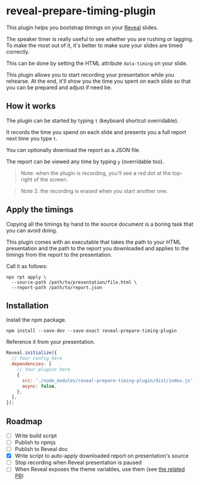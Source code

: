 # reveal-prepare-timing-plugin

This plugin helps you bootstrap timings on your [Reveal](https://github.com/hakimel/reveal.js) slides.

The speaker timer is really useful to see whether you are rushing or lagging. To make the most out of it, it's better to make sure your slides are timed correctly. 

This can be done by setting the HTML attribute `data-timing` on your slide.

This plugin allows you to start recording your presentation while you rehearse. At the end, it'll show you the time you spent on each slide so that you can be prepared and adjust if need be.

## How it works

The plugin can be started by typing `t` (keyboard shortcut overridable).

It records the time you spend on each slide and presents you a full report next time you type `t`.

You can optionally download the report as a JSON file.

The report can be viewed any time by typing `y` (overridable too).

> Note: when the plugin is recording, you'll see a red dot at the top-right of the screen.

> Note 2: the recording is erased when you start another one.

## Apply the timings

Copying all the timings by hand to the source document is a boring task that you can avoid doing.

This plugin comes with an executable that takes the path to your HTML presentation and the path to the report you downloaded and applies to the timings from the report to the presentation.

Call it as follows: 

```
npx rpt apply \
  --source-path /path/to/presentation/file.html \
  --report-path /path/to/report.json
```

## Installation

Install the npm package.

```shell script
npm install --save-dev --save-exact reveal-prepare-timing-plugin
```

Reference it from your presentation.

```js
Reveal.initialize({
  // Your config here
  dependencies: [
    // Your plugins here
    { 
      src: './node_modules/reveal-prepare-timing-plugin/dist/index.js', 
      async: false,
    },
  ],
});
```

## Roadmap

- [ ] Write build script
- [ ] Publish to npmjs
- [ ] Publish to Reveal doc
- [x] Write script to auto-apply downloaded report on presentation's source
- [ ] Stop recording when Reveal presentation is paused
- [ ] When Reveal exposes the theme variables, use them (see [the related PR](https://github.com/hakimel/reveal.js/pull/2521))
